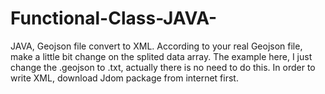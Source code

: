 # Functional-Class-JAVA-
JAVA, Geojson file convert to XML. 
According to your real Geojson file, make a little bit change on the splited data array. The example here, I just change the .geojson to .txt, actually there is no need to do this. 
In order to write XML, download Jdom package from internet first. 
